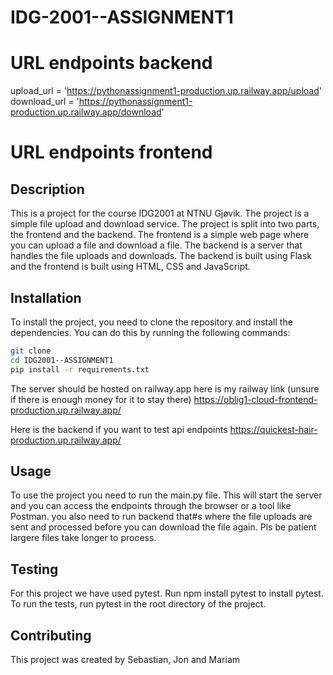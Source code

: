 # IDG-2001--ASSIGNMENT1

# URL endpoints backend

upload_url = 'https://pythonassignment1-production.up.railway.app/upload'
download_url = 'https://pythonassignment1-production.up.railway.app/download'

# URL endpoints frontend

## Description

This is a project for the course IDG2001 at NTNU Gjøvik. The project is a simple file upload and download service. The project is split into two parts, the frontend and the backend. The frontend is a simple web page where you can upload a file and download a file. The backend is a server that handles the file uploads and downloads. The backend is built using Flask and the frontend is built using HTML, CSS and JavaScript.

## Installation

To install the project, you need to clone the repository and install the dependencies. You can do this by running the following commands:

```bash
git clone
cd IDG2001--ASSIGNMENT1
pip install -r requirements.txt
```

The server should be hosted on railway.app here is my railway link (unsure if there is enough money for it to stay there) https://oblig1-cloud-frontend-production.up.railway.app/

Here is the backend if you want to test api endpoints https://quickest-hair-production.up.railway.app/

## Usage

To use the project you need to run the main.py file. This will start the server and you can access the endpoints through the browser or a tool like Postman. you also need to run backend that#s where the file uploads are sent and processed before you can download the file again. Pls be patient largere files take longer to process.

## Testing

For this project we have used pytest. Run npm install pytest to install pytest. To run the tests, run pytest in the root directory of the project.

## Contributing

This project was created by Sebastian, Jon and Mariam
